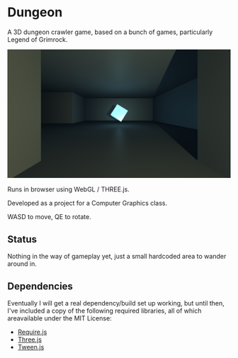 Dungeon
=======
A 3D dungeon crawler game, based on a bunch of games, particularly Legend of Grimrock.

![A spinning cube that does nothing useful!](/screenshot.png?raw=true)

Runs in browser using WebGL / THREE.js.

Developed as a project for a Computer Graphics class.

WASD to move, QE to rotate.

Status
------
Nothing in the way of gameplay yet, just a small hardcoded area to wander around in.


Dependencies
------------
Eventually I will get a real dependency/build set up working, but until then, I've included
a copy of the following required libraries, all of which areavailable under the MIT License:

+ [Require.js](https://github.com/jrburke/requirejs)
+ [Three.js](https://github.com/mrdoob/three.js)
+ [Tween.js](https://github.com/tweenjs/tween.js)
